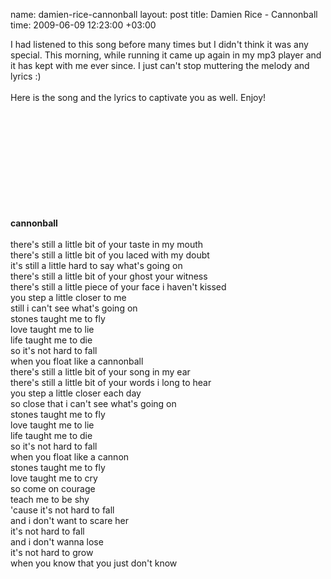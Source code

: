 name: damien-rice-cannonball
layout: post
title: Damien Rice - Cannonball
time: 2009-06-09 12:23:00 +03:00

I had listened to this song before many times but I didn't think it was any special. This morning, while running it came up again in my mp3 player and it has kept with me ever since. I just can't stop muttering the melody and lyrics :)<br /><br />Here is the song and the lyrics to captivate you as well. Enjoy!<br /><br /><object><param name="movie" value="http://www.youtube.com/v/lJbz5HaKCJc&hl=en&fs=1&rel=0&color1=0xe1600f&color2=0xfebd01"></param><param name="allowFullScreen" value="true"></param><param name="allowscriptaccess" value="always"></param><embed src="http://www.youtube.com/v/lJbz5HaKCJc&hl=en&fs=1&rel=0&color1=0xe1600f&color2=0xfebd01" type="application/x-shockwave-flash" allowscriptaccess="always" allowfullscreen="true"></embed></object><br /><br /><span style="font-weight:bold;">cannonball</span><br /> <br />there's still a little bit of your taste in my mouth<br />there's still a little bit of you laced with my doubt<br />it's still a little hard to say what's going on<br />there's still a little bit of your ghost your witness<br />there's still a little piece of your face i haven't kissed<br />you step a little closer to me<br />still i can't see what's going on<br />stones taught me to fly<br />love taught me to lie<br />life taught me to die<br />so it's not hard to fall<br />when you float like a cannonball<br />there's still a little bit of your song in my ear<br />there's still a little bit of your words i long to hear<br />you step a little closer each day<br />so close that i can't see what's going on<br />stones taught me to fly<br />love taught me to lie<br />life taught me to die<br />so it's not hard to fall<br />when you float like a cannon<br />stones taught me to fly<br />love taught me to cry<br />so come on courage<br />teach me to be shy<br />'cause it's not hard to fall<br />and i don't want to scare her<br />it's not hard to fall<br />and i don't wanna lose<br />it's not hard to grow<br />when you know that you just don't know
